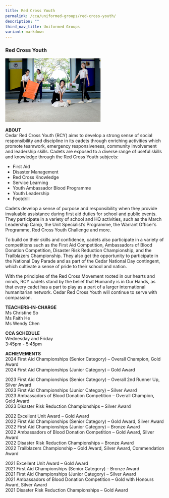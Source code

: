 ```yaml
---
title: Red Cross Youth
permalink: /cca/uniformed-groups/red-cross-youth/
description: ""
third_nav_title: Uniformed Groups
variant: markdown
---
```

### Red Cross Youth

<img src="/images/ug4.png" style="width:60%">

**ABOUT**  <br>
Cedar Red Cross Youth (RCY) aims to develop a strong sense of social responsibility and discipline in its cadets through enriching activities which promote teamwork, emergency responsiveness, community involvement and leadership skills. Cadets are exposed to a diverse range of useful skills and knowledge through the Red Cross Youth subjects:

  

*   First Aid
*   Disaster Management
*   Red Cross Knowledge
*   Service Learning
*   Youth Ambassador Blood Programme
*   Youth Leadership
*   Footdrill

  

Cadets develop a sense of purpose and responsibility when they provide invaluable assistance during first aid duties for school and public events. They participate in a variety of school and HQ activities, such as the March Leadership Camp, the Unit Specialist’s Programme, the Warrant Officer’s Programme, Red Cross Youth Challenge and more.

  

To build on their skills and confidence, cadets also participate in a variety of competitions such as the First Aid Competition, Ambassadors of Blood Donation Competition, Disaster Risk Reduction Championship, and the Trailblazers Championship. They also get the opportunity to participate in the National Day Parade and as part of the Cedar National Day contingent, which cultivate a sense of pride to their school and nation.

  

With the principles of the Red Cross Movement rooted in our hearts and minds, RCY cadets stand by the belief that Humanity is in Our Hands, as that every cadet has a part to play as a part of a larger international humanitarian network. Cedar Red Cross Youth will continue to serve with compassion.

  
**TEACHERS-IN-CHARGE**  
Ms Christine So  <br>
Ms Faith He<br>
Ms Wendy Chen

  

  
**CCA SCHEDULE**  
Wednesday and Friday  
3:45pm - 5:45pm  
  
**ACHIEVEMENTS**  <br>
2024 First Aid Championships (Senior Category) – Overall Champion, Gold Award<br>
2024 First Aid Championships (Junior Category) – Gold Award<br>

2023 First Aid Championships (Senior Category) – Overall 2nd Runner Up, Silver Award<br>
2023 First Aid Championships (Junior Category) – Silver Award<br>
2023 Ambassadors of Blood Donation Competition – Overall Champion, Gold Award<br>
2023 Disaster Risk Reduction Championships – Silver Award<br>

2022 Excellent Unit Award – Gold Award<br>
2022 First Aid Championships (Senior Category) – Gold Award, Silver Award<br>
2022 First Aid Championships (Junior Category) – Bronze Award<br>
2022 Ambassadors of Blood Donation Competition – Gold Award, Silver Award<br>
2022 Disaster Risk Reduction Championships – Bronze Award<br>
2022 Trailblazers Championship – Gold Award, Silver Award, Commendation Award

2021 Excellent Unit Award – Gold Award<br>
2021 First Aid Championships (Senior Category) – Bronze Award<br>
2021 First Aid Championships (Junior Category) – Silver Award<br>
2021 Ambassadors of Blood Donation Competition – Gold with Honours Award, Silver Award<br>
2021 Disaster Risk Reduction Championships – Gold Award

  